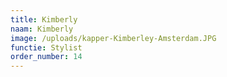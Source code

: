 ```yaml
---
title: Kimberly
naam: Kimberly
image: /uploads/kapper-Kimberley-Amsterdam.JPG
functie: Stylist
order_number: 14
---
```


